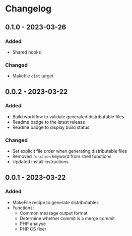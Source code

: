 # Changelog

## 0.1.0 - 2023-03-26
### Added
-   Shared hooks

### Changed
-   Makefile `dist` target

## 0.0.2 - 2023-03-22
### Added
-   Build workflow to validate generated distributable files
-   Readme badge to the latest release
-   Readme badge to display build status

### Changed
-   Set explicit file order when generating distributable files
-   Removed `function` keyword from shell functions
-   Updated install instructions

## 0.0.1 - 2023-03-22
### Added
-   MakeFile recipe to generate distributables
-   Functions:
    -   Common message output format
    -   Determine whether commit is a merge commit
    -   PHP analyse
    -   PHP CS fixer